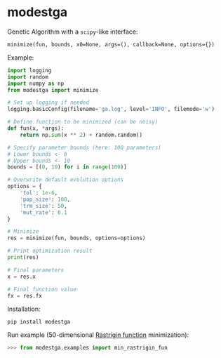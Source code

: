# modestga
Genetic Algorithm with a `scipy`-like interface:

```
minimize(fun, bounds, x0=None, args=(), callback=None, options={})
```

Example:

```python
import logging
import random
import numpy as np
from modestga import minimize

# Set up logging if needed
logging.basicConfig(filename='ga.log', level='INFO', filemode='w')

# Define function to be minimized (can be noisy)
def fun(x, *args):
    return np.sum(x ** 2) + random.random()

# Specify parameter bounds (here: 100 parameters)
# Lower bounds <- 0
# Upper bounds <- 10
bounds = [(0, 10) for i in range(100)]

# Overwrite default evolution options
options = {
    'tol': 1e-6,
    'pop_size': 100,
    'trm_size': 50,
    'mut_rate': 0.1
}

# Minimize
res = minimize(fun, bounds, options=options)

# Print optimization result
print(res)

# Final parameters
x = res.x

# Final function value
fx = res.fx
```

Installation:
```
pip install modestga
```

Run example (50-dimensional [Rastrigin function](https://en.wikipedia.org/wiki/Rastrigin_function) minimization):
```python
>>> from modestga.examples import min_rastrigin_fun
```
